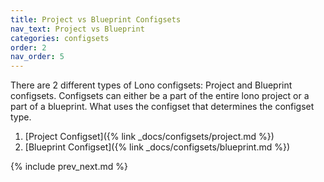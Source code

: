 ```yaml
---
title: Project vs Blueprint Configsets
nav_text: Project vs Blueprint
categories: configsets
order: 2
nav_order: 5
---
```


There are 2 different types of Lono configsets: Project and Blueprint configsets. Configsets can either be a part of the entire lono project or a part of a blueprint. What uses the configset that determines the configset type.

1. [Project Configset]({% link _docs/configsets/project.md %})
2. [Blueprint Configset]({% link _docs/configsets/blueprint.md %})

{% include prev_next.md %}
